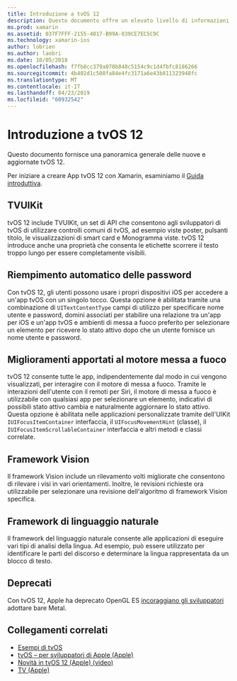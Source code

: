 ```yaml
---
title: Introduzione a tvOS 12
description: Questo documento offre un elevato livello di informazioni sulle funzionalità nuove e aggiornate di tvOS 12 per versione di anteprima di Xamarin che attualmente fornisce le associazioni c#.
ms.prod: xamarin
ms.assetid: 037F7FFF-2155-4017-B99A-839CE7EC5C9C
ms.technology: xamarin-ios
author: lobrien
ms.author: laobri
ms.date: 10/05/2018
ms.openlocfilehash: f7fb8cc379a070b848c5154c9c1d4fbfc8186266
ms.sourcegitcommit: 4b402d1c508fa84e4fc3171a6e43b811323948fc
ms.translationtype: MT
ms.contentlocale: it-IT
ms.lasthandoff: 04/23/2019
ms.locfileid: "60932542"
---
```

# <a name="introduction-to-tvos-12"></a>Introduzione a tvOS 12

Questo documento fornisce una panoramica generale delle nuove e aggiornate tvOS 12.

Per iniziare a creare App tvOS 12 con Xamarin, esaminiamo il [Guida introduttiva](~/ios/platform/introduction-to-ios12/get-started.md).

## <a name="tvuikit"></a>TVUIKit

tvOS 12 include TVUIKit, un set di API che consentono agli sviluppatori di tvOS di utilizzare controlli comuni di tvOS, ad esempio viste poster, pulsanti titolo, le visualizzazioni di smart card e Monogramma viste. tvOS 12 introduce anche una proprietà che consenta le etichette scorrere il testo troppo lungo per essere completamente visibili.

## <a name="password-autofill"></a>Riempimento automatico delle password

Con tvOS 12, gli utenti possono usare i propri dispositivi iOS per accedere a un'app tvOS con un singolo tocco. Questa opzione è abilitata tramite una combinazione di `UITextContentType` campi di utilizzo per specificare nome utente e password, domini associati per stabilire una relazione tra un'app per iOS e un'app tvOS e ambienti di messa a fuoco preferito per selezionare un elemento per ricevere lo stato attivo dopo che un utente fornisce un nome utente e password.

## <a name="focus-engine-enhancements"></a>Miglioramenti apportati al motore messa a fuoco

tvOS 12 consente tutte le app, indipendentemente dal modo in cui vengono visualizzati, per interagire con il motore di messa a fuoco. Tramite le interazioni dell'utente con il remoti per Siri, il motore di messa a fuoco è utilizzabile con qualsiasi app per selezionare un elemento, indicativi di possibili stato attivo cambia e naturalmente aggiornare lo stato attivo. Questa opzione è abilitata nelle applicazioni personalizzate tramite dell'UIKit `IUIFocusItemContainer` interfaccia, il `UIFocusMovementHint` (classe), il `IUIFocusItemScrollableContainer` interfaccia e altri metodi e classi correlate.

## <a name="vision-framework"></a>Framework Vision

Il framework Vision include un rilevamento volti migliorate che consentono di rilevare i visi in vari orientamenti. Inoltre, le revisioni richieste ora utilizzabile per selezionare una revisione dell'algoritmo di framework Vision specifica.

## <a name="natural-language-framework"></a>Framework di linguaggio naturale

Il framework del linguaggio naturale consente alle applicazioni di eseguire vari tipi di analisi della lingua. Ad esempio, può essere utilizzato per identificare le parti del discorso e determinare la lingua rappresentata da un blocco di testo.

## <a name="deprecations"></a>Deprecati

Con tvOS 12, Apple ha deprecato OpenGL ES [incoraggiano gli sviluppatori](https://developer.apple.com/tvos/whats-new/) adottare bare Metal.

## <a name="related-links"></a>Collegamenti correlati

- [Esempi di tvOS](https://developer.xamarin.com/samples/tvos/all/)
- [tvOS – per sviluppatori di Apple (Apple)](https://developer.apple.com/tvos/)
- [Novità in tvOS 12 (Apple) (video)](https://developer.apple.com/videos/play/wwdc2018/208/)
- [TV (Apple)](https://www.apple.com/tv/)
